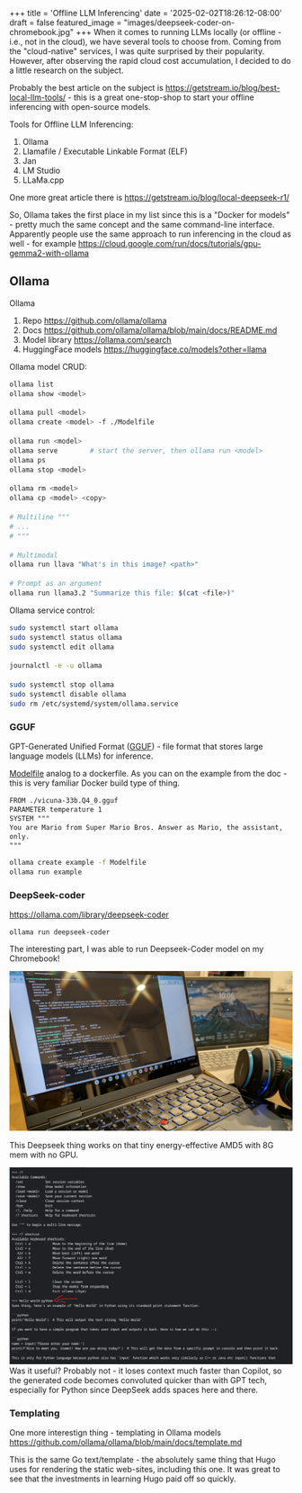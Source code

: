 +++
title = 'Offline LLM Inferencing'
date = '2025-02-02T18:26:12-08:00'
draft = false
featured_image = "images/deepseek-coder-on-chromebook.jpg"
+++
When it comes to running LLMs locally (or offline - i.e., not in the cloud), we have several tools to choose from. Coming from the "cloud-native" services, I was quite surprised by their popularity. However, after observing the rapid cloud cost accumulation, I decided to do a little research on the subject.

Probably the best article on the subject is https://getstream.io/blog/best-local-llm-tools/ - this is a great one-stop-shop to start your offline inferencing with open-source models.

Tools for Offline LLM Inferencing:

1. Ollama
2. Llamafile / Executable Linkable Format (ELF)
3. Jan
4. LM Studio 
5. LLaMa.cpp
<!--more-->

One more great article there is https://getstream.io/blog/local-deepseek-r1/

So, Ollama takes the first place in my list since this is a "Docker for models" - pretty much the same concept and the same command-line interface. Apparently people use the same approach to run inferencing in the cloud as well - for example https://cloud.google.com/run/docs/tutorials/gpu-gemma2-with-ollama

## Ollama

Ollama
1. Repo https://github.com/ollama/ollama
2. Docs https://github.com/ollama/ollama/blob/main/docs/README.md
3. Model library https://ollama.com/search
4. HuggingFace models https://huggingface.co/models?other=llama

Ollama model CRUD:

```bash
ollama list
ollama show <model>

ollama pull <model>
ollama create <model> -f ./Modelfile

ollama run <model>
ollama serve        # start the server, then ollama run <model>
ollama ps
ollama stop <model>

ollama rm <model>
ollama cp <model> <copy>

# Multiline """
# ...
# """

# Multimodal
ollama run llava "What's in this image? <path>"

# Prompt as an argument
ollama run llama3.2 "Summarize this file: $(cat <file>)"
```

Ollama service control:

```bash
sudo systemctl start ollama
sudo systemctl status ollama
sudo systemctl edit ollama

journalctl -e -u ollama

sudo systemctl stop ollama
sudo systemctl disable ollama
sudo rm /etc/systemd/system/ollama.service
```

### GGUF

GPT-Generated Unified Format ([GGUF](https://github.com/ollama/ollama?tab=readme-ov-file#import-from-gguf)) - file format that stores large language models (LLMs) for inference.

[Modelfile](https://github.com/ollama/ollama/blob/main/docs/modelfile.md) analog to a dockerfile. As you can on the example from the doc - this is very familiar Docker build type of thing.

```Modelfile
FROM ./vicuna-33b.Q4_0.gguf
PARAMETER temperature 1
SYSTEM """
You are Mario from Super Mario Bros. Answer as Mario, the assistant, only.
"""
```

```bash
ollama create example -f Modelfile
ollama run example
```

### DeepSeek-coder

https://ollama.com/library/deepseek-coder

```
ollama run deepseek-coder
```

The interesting part, I was able to run Deepseek-Coder model on my Chromebook!


![DeepSeek-Coder on Chromebook](images/deepseek-coder-on-chromebook.jpg)

This Deepseek thing works on that tiny energy-effective AMD5 with 8G mem with no GPU.

![Ollama on Chromebook](images/ollama-on-choromebook.png)
Was it useful? Probably not - it loses context much faster than Copilot, so the generated code becomes convoluted quicker than with GPT tech, especially for Python since DeepSeek adds spaces here and there.

### Templating

One more interestign thing - templating in Ollama models https://github.com/ollama/ollama/blob/main/docs/template.md

This is the same Go text/template - the absolutely same thing that Hugo uses for rendering the static web-sites, including this one. It was great to see that the investments in learning Hugo paid off so quickly.
